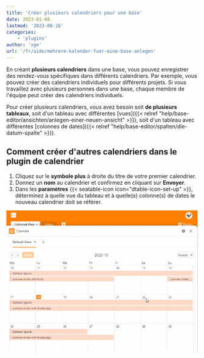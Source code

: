 ```yaml
---
title: 'Créer plusieurs calendriers pour une base'
date: 2023-01-08
lastmod: '2023-08-16'
categories:
    - 'plugins'
author: 'vge'
url: '/fr/aide/mehrere-kalender-fuer-eine-base-anlegen'
---
```


En créant **plusieurs calendriers** dans une base, vous pouvez enregistrer des rendez-vous spécifiques dans différents calendriers. Par exemple, vous pouvez créer des calendriers individuels pour différents projets. Si vous travaillez avec plusieurs personnes dans une base, chaque membre de l'équipe peut créer des calendriers individuels.

Pour créer plusieurs calendriers, vous avez besoin soit **de plusieurs tableaux**, soit d'un tableau avec différentes [vues]({{< relref "help/base-editor/ansichten/anlegen-einer-neuen-ansicht" >}}), soit d'un tableau avec différentes [colonnes de dates]({{< relref "help/base-editor/spalten/die-datum-spalte" >}}).

## Comment créer d'autres calendriers dans le plugin de calendrier

1. Cliquez sur le **symbole plus** à droite du titre de votre premier calendrier.
2. Donnez un **nom** au calendrier et confirmez en cliquant sur **Envoyer**.
3. Dans les **paramètres** {{< seatable-icon icon="dtable-icon-set-up" >}}, déterminez à quelle vue du tableau et à quelle(s) colonne(s) de dates le nouveau calendrier doit se référer.

![Créer plusieurs calendriers pour une base](images/mehrere-Kalender-fuer-eine-Base.gif)
